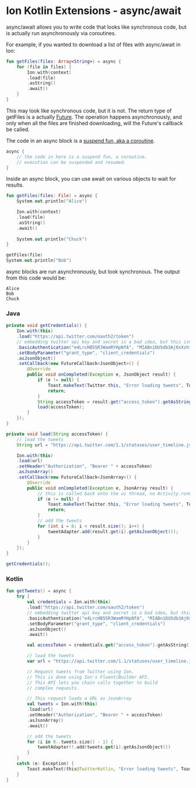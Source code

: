 # Ion Kotlin Extensions - async/await

async/await allows you to write code that looks like synchronous code, but is actually run asynchronously via coroutines.

For example, if you wanted to download a list of files with async/await in Ion:

```kotlin
fun getFiles(files: Array<String>) = async {
    for (file in files) {
        Ion.with(context)
        .load(file)
        .asString()
        .await()
    }
}
```
This may look like synchronous code, but it is not. The return type of getFiles is a actually [Future](https://github.com/koush/ion#futures). The operation happens asynchronously, and only when all the files are finished downloading, will the Future's callback be called.

The code in an async block is a [suspend fun, aka a coroutine](https://kotlinlang.org/docs/reference/coroutines.html).
```kotlin
async {
    // the code in here is a suspend fun, a coroutine.
    // execution can be suspended and resumed.
}
```

Inside an async block, you can use await on various objects to wait for results.

```kotlin
fun getFiles(files: File) = async {
    System.out.println("Alice")

    Ion.with(context)
    .load(file)
    .asString()
    .await()
    
    System.out.println("Chuck")
}

getFiles(file)
System.out.println("Bob")
```

async blocks are run asynchronously, but look synchronous. The output from this code would be:

```
Alice
Bob
Chuck
```

### Java
```java
private void getCredentials() {
    Ion.with(this)
    .load("https://api.twitter.com/oauth2/token")
    // embedding twitter api key and secret is a bad idea, but this isn't a real twitter app :)
    .basicAuthentication("e4LrcHB55R3WamRYHpNfA", "MIABn1DU5db3Aj0xXzhthsf4aUKMAdoWJTMxJJcY")
    .setBodyParameter("grant_type", "client_credentials")
    .asJsonObject()
    .setCallback(new FutureCallback<JsonObject>() {
        @Override
        public void onCompleted(Exception e, JsonObject result) {
            if (e != null) {
                Toast.makeText(Twitter.this, "Error loading tweets", Toast.LENGTH_LONG).show();
                return;
            }
            String accessToken = result.get("access_token").getAsString();
            load(accessToken);
        }
    });
}

private void load(String accessToken) {
    // load the tweets
    String url = "https://api.twitter.com/1.1/statuses/user_timeline.json?screen_name=dog_rates&count=20";

    Ion.with(this)
    .load(url)
    .setHeader("Authorization", "Bearer " + accessToken)
    .asJsonArray()
    .setCallback(new FutureCallback<JsonArray>() {
        @Override
        public void onCompleted(Exception e, JsonArray result) {
            // this is called back onto the ui thread, no Activity.runOnUiThread or Handler.post necessary.
            if (e != null) {
                Toast.makeText(Twitter.this, "Error loading tweets", Toast.LENGTH_LONG).show();
                return;
            }
            // add the tweets
            for (int i = 0; i < result.size(); i++) {
                tweetAdapter.add(result.get(i).getAsJsonObject());
            }
        }
    });
}

getCredentials();
```

### Kotlin
```kotlin
fun getTweets() = async {
    try {
        val credentials = Ion.with(this)
        .load("https://api.twitter.com/oauth2/token")
        // embedding twitter api key and secret is a bad idea, but this isn't a real twitter app :)
        .basicAuthentication("e4LrcHB55R3WamRYHpNfA", "MIABn1DU5db3Aj0xXzhthsf4aUKMAdoWJTMxJJcY")
        .setBodyParameter("grant_type", "client_credentials")
        .asJsonObject()
        .await()

        val accessToken = credentials.get("access_token").getAsString()

        // load the tweets
        var url = "https://api.twitter.com/1.1/statuses/user_timeline.json?screen_name=dog_rates&count=20"

        // Request tweets from Twitter using Ion.
        // This is done using Ion's Fluent/Builder API.
        // This API lets you chain calls together to build
        // complex requests.

        // This request loads a URL as JsonArray
        val tweets = Ion.with(this)
        .load(url)
        .setHeader("Authorization", "Bearer " + accessToken)
        .asJsonArray()
        .await()

        // add the tweets
        for (i in 0..tweets.size() - 1) {
            tweetAdapter!!.add(tweets.get(i).getAsJsonObject())
        }
    }
    catch (e: Exception) {
        Toast.makeText(this@TwitterKotlin, "Error loading tweets", Toast.LENGTH_LONG).show()
    }
}
```
